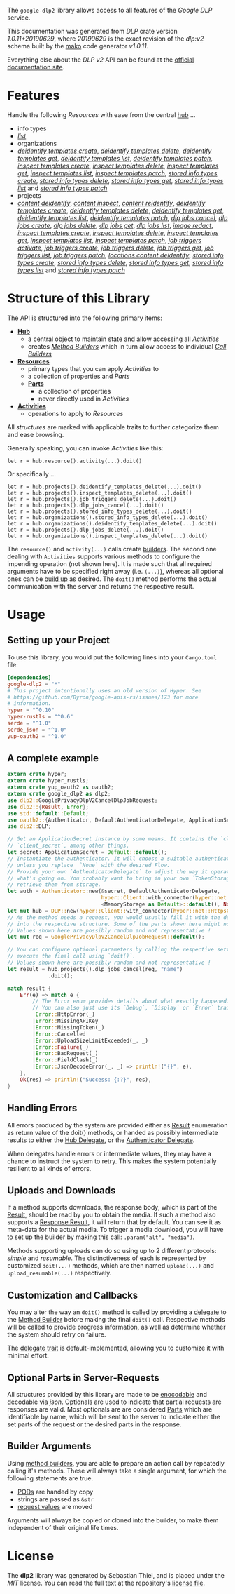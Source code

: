 <!---
DO NOT EDIT !
This file was generated automatically from 'src/mako/api/README.md.mako'
DO NOT EDIT !
-->
The `google-dlp2` library allows access to all features of the *Google DLP* service.

This documentation was generated from *DLP* crate version *1.0.11+20190629*, where *20190629* is the exact revision of the *dlp:v2* schema built by the [mako](http://www.makotemplates.org/) code generator *v1.0.11*.

Everything else about the *DLP* *v2* API can be found at the
[official documentation site](https://cloud.google.com/dlp/docs/).
# Features

Handle the following *Resources* with ease from the central [hub](https://docs.rs/google-dlp2/1.0.11+20190629/google_dlp2/struct.DLP.html) ... 

* info types
 * [*list*](https://docs.rs/google-dlp2/1.0.11+20190629/google_dlp2/struct.InfoTypeListCall.html)
* organizations
 * [*deidentify templates create*](https://docs.rs/google-dlp2/1.0.11+20190629/google_dlp2/struct.OrganizationDeidentifyTemplateCreateCall.html), [*deidentify templates delete*](https://docs.rs/google-dlp2/1.0.11+20190629/google_dlp2/struct.OrganizationDeidentifyTemplateDeleteCall.html), [*deidentify templates get*](https://docs.rs/google-dlp2/1.0.11+20190629/google_dlp2/struct.OrganizationDeidentifyTemplateGetCall.html), [*deidentify templates list*](https://docs.rs/google-dlp2/1.0.11+20190629/google_dlp2/struct.OrganizationDeidentifyTemplateListCall.html), [*deidentify templates patch*](https://docs.rs/google-dlp2/1.0.11+20190629/google_dlp2/struct.OrganizationDeidentifyTemplatePatchCall.html), [*inspect templates create*](https://docs.rs/google-dlp2/1.0.11+20190629/google_dlp2/struct.OrganizationInspectTemplateCreateCall.html), [*inspect templates delete*](https://docs.rs/google-dlp2/1.0.11+20190629/google_dlp2/struct.OrganizationInspectTemplateDeleteCall.html), [*inspect templates get*](https://docs.rs/google-dlp2/1.0.11+20190629/google_dlp2/struct.OrganizationInspectTemplateGetCall.html), [*inspect templates list*](https://docs.rs/google-dlp2/1.0.11+20190629/google_dlp2/struct.OrganizationInspectTemplateListCall.html), [*inspect templates patch*](https://docs.rs/google-dlp2/1.0.11+20190629/google_dlp2/struct.OrganizationInspectTemplatePatchCall.html), [*stored info types create*](https://docs.rs/google-dlp2/1.0.11+20190629/google_dlp2/struct.OrganizationStoredInfoTypeCreateCall.html), [*stored info types delete*](https://docs.rs/google-dlp2/1.0.11+20190629/google_dlp2/struct.OrganizationStoredInfoTypeDeleteCall.html), [*stored info types get*](https://docs.rs/google-dlp2/1.0.11+20190629/google_dlp2/struct.OrganizationStoredInfoTypeGetCall.html), [*stored info types list*](https://docs.rs/google-dlp2/1.0.11+20190629/google_dlp2/struct.OrganizationStoredInfoTypeListCall.html) and [*stored info types patch*](https://docs.rs/google-dlp2/1.0.11+20190629/google_dlp2/struct.OrganizationStoredInfoTypePatchCall.html)
* projects
 * [*content deidentify*](https://docs.rs/google-dlp2/1.0.11+20190629/google_dlp2/struct.ProjectContentDeidentifyCall.html), [*content inspect*](https://docs.rs/google-dlp2/1.0.11+20190629/google_dlp2/struct.ProjectContentInspectCall.html), [*content reidentify*](https://docs.rs/google-dlp2/1.0.11+20190629/google_dlp2/struct.ProjectContentReidentifyCall.html), [*deidentify templates create*](https://docs.rs/google-dlp2/1.0.11+20190629/google_dlp2/struct.ProjectDeidentifyTemplateCreateCall.html), [*deidentify templates delete*](https://docs.rs/google-dlp2/1.0.11+20190629/google_dlp2/struct.ProjectDeidentifyTemplateDeleteCall.html), [*deidentify templates get*](https://docs.rs/google-dlp2/1.0.11+20190629/google_dlp2/struct.ProjectDeidentifyTemplateGetCall.html), [*deidentify templates list*](https://docs.rs/google-dlp2/1.0.11+20190629/google_dlp2/struct.ProjectDeidentifyTemplateListCall.html), [*deidentify templates patch*](https://docs.rs/google-dlp2/1.0.11+20190629/google_dlp2/struct.ProjectDeidentifyTemplatePatchCall.html), [*dlp jobs cancel*](https://docs.rs/google-dlp2/1.0.11+20190629/google_dlp2/struct.ProjectDlpJobCancelCall.html), [*dlp jobs create*](https://docs.rs/google-dlp2/1.0.11+20190629/google_dlp2/struct.ProjectDlpJobCreateCall.html), [*dlp jobs delete*](https://docs.rs/google-dlp2/1.0.11+20190629/google_dlp2/struct.ProjectDlpJobDeleteCall.html), [*dlp jobs get*](https://docs.rs/google-dlp2/1.0.11+20190629/google_dlp2/struct.ProjectDlpJobGetCall.html), [*dlp jobs list*](https://docs.rs/google-dlp2/1.0.11+20190629/google_dlp2/struct.ProjectDlpJobListCall.html), [*image redact*](https://docs.rs/google-dlp2/1.0.11+20190629/google_dlp2/struct.ProjectImageRedactCall.html), [*inspect templates create*](https://docs.rs/google-dlp2/1.0.11+20190629/google_dlp2/struct.ProjectInspectTemplateCreateCall.html), [*inspect templates delete*](https://docs.rs/google-dlp2/1.0.11+20190629/google_dlp2/struct.ProjectInspectTemplateDeleteCall.html), [*inspect templates get*](https://docs.rs/google-dlp2/1.0.11+20190629/google_dlp2/struct.ProjectInspectTemplateGetCall.html), [*inspect templates list*](https://docs.rs/google-dlp2/1.0.11+20190629/google_dlp2/struct.ProjectInspectTemplateListCall.html), [*inspect templates patch*](https://docs.rs/google-dlp2/1.0.11+20190629/google_dlp2/struct.ProjectInspectTemplatePatchCall.html), [*job triggers activate*](https://docs.rs/google-dlp2/1.0.11+20190629/google_dlp2/struct.ProjectJobTriggerActivateCall.html), [*job triggers create*](https://docs.rs/google-dlp2/1.0.11+20190629/google_dlp2/struct.ProjectJobTriggerCreateCall.html), [*job triggers delete*](https://docs.rs/google-dlp2/1.0.11+20190629/google_dlp2/struct.ProjectJobTriggerDeleteCall.html), [*job triggers get*](https://docs.rs/google-dlp2/1.0.11+20190629/google_dlp2/struct.ProjectJobTriggerGetCall.html), [*job triggers list*](https://docs.rs/google-dlp2/1.0.11+20190629/google_dlp2/struct.ProjectJobTriggerListCall.html), [*job triggers patch*](https://docs.rs/google-dlp2/1.0.11+20190629/google_dlp2/struct.ProjectJobTriggerPatchCall.html), [*locations content deidentify*](https://docs.rs/google-dlp2/1.0.11+20190629/google_dlp2/struct.ProjectLocationContentDeidentifyCall.html), [*stored info types create*](https://docs.rs/google-dlp2/1.0.11+20190629/google_dlp2/struct.ProjectStoredInfoTypeCreateCall.html), [*stored info types delete*](https://docs.rs/google-dlp2/1.0.11+20190629/google_dlp2/struct.ProjectStoredInfoTypeDeleteCall.html), [*stored info types get*](https://docs.rs/google-dlp2/1.0.11+20190629/google_dlp2/struct.ProjectStoredInfoTypeGetCall.html), [*stored info types list*](https://docs.rs/google-dlp2/1.0.11+20190629/google_dlp2/struct.ProjectStoredInfoTypeListCall.html) and [*stored info types patch*](https://docs.rs/google-dlp2/1.0.11+20190629/google_dlp2/struct.ProjectStoredInfoTypePatchCall.html)




# Structure of this Library

The API is structured into the following primary items:

* **[Hub](https://docs.rs/google-dlp2/1.0.11+20190629/google_dlp2/struct.DLP.html)**
    * a central object to maintain state and allow accessing all *Activities*
    * creates [*Method Builders*](https://docs.rs/google-dlp2/1.0.11+20190629/google_dlp2/trait.MethodsBuilder.html) which in turn
      allow access to individual [*Call Builders*](https://docs.rs/google-dlp2/1.0.11+20190629/google_dlp2/trait.CallBuilder.html)
* **[Resources](https://docs.rs/google-dlp2/1.0.11+20190629/google_dlp2/trait.Resource.html)**
    * primary types that you can apply *Activities* to
    * a collection of properties and *Parts*
    * **[Parts](https://docs.rs/google-dlp2/1.0.11+20190629/google_dlp2/trait.Part.html)**
        * a collection of properties
        * never directly used in *Activities*
* **[Activities](https://docs.rs/google-dlp2/1.0.11+20190629/google_dlp2/trait.CallBuilder.html)**
    * operations to apply to *Resources*

All *structures* are marked with applicable traits to further categorize them and ease browsing.

Generally speaking, you can invoke *Activities* like this:

```Rust,ignore
let r = hub.resource().activity(...).doit()
```

Or specifically ...

```ignore
let r = hub.projects().deidentify_templates_delete(...).doit()
let r = hub.projects().inspect_templates_delete(...).doit()
let r = hub.projects().job_triggers_delete(...).doit()
let r = hub.projects().dlp_jobs_cancel(...).doit()
let r = hub.projects().stored_info_types_delete(...).doit()
let r = hub.organizations().stored_info_types_delete(...).doit()
let r = hub.organizations().deidentify_templates_delete(...).doit()
let r = hub.projects().dlp_jobs_delete(...).doit()
let r = hub.organizations().inspect_templates_delete(...).doit()
```

The `resource()` and `activity(...)` calls create [builders][builder-pattern]. The second one dealing with `Activities` 
supports various methods to configure the impending operation (not shown here). It is made such that all required arguments have to be 
specified right away (i.e. `(...)`), whereas all optional ones can be [build up][builder-pattern] as desired.
The `doit()` method performs the actual communication with the server and returns the respective result.

# Usage

## Setting up your Project

To use this library, you would put the following lines into your `Cargo.toml` file:

```toml
[dependencies]
google-dlp2 = "*"
# This project intentionally uses an old version of Hyper. See
# https://github.com/Byron/google-apis-rs/issues/173 for more
# information.
hyper = "^0.10"
hyper-rustls = "^0.6"
serde = "^1.0"
serde_json = "^1.0"
yup-oauth2 = "^1.0"
```

## A complete example

```Rust
extern crate hyper;
extern crate hyper_rustls;
extern crate yup_oauth2 as oauth2;
extern crate google_dlp2 as dlp2;
use dlp2::GooglePrivacyDlpV2CancelDlpJobRequest;
use dlp2::{Result, Error};
use std::default::Default;
use oauth2::{Authenticator, DefaultAuthenticatorDelegate, ApplicationSecret, MemoryStorage};
use dlp2::DLP;

// Get an ApplicationSecret instance by some means. It contains the `client_id` and 
// `client_secret`, among other things.
let secret: ApplicationSecret = Default::default();
// Instantiate the authenticator. It will choose a suitable authentication flow for you, 
// unless you replace  `None` with the desired Flow.
// Provide your own `AuthenticatorDelegate` to adjust the way it operates and get feedback about 
// what's going on. You probably want to bring in your own `TokenStorage` to persist tokens and
// retrieve them from storage.
let auth = Authenticator::new(&secret, DefaultAuthenticatorDelegate,
                              hyper::Client::with_connector(hyper::net::HttpsConnector::new(hyper_rustls::TlsClient::new())),
                              <MemoryStorage as Default>::default(), None);
let mut hub = DLP::new(hyper::Client::with_connector(hyper::net::HttpsConnector::new(hyper_rustls::TlsClient::new())), auth);
// As the method needs a request, you would usually fill it with the desired information
// into the respective structure. Some of the parts shown here might not be applicable !
// Values shown here are possibly random and not representative !
let mut req = GooglePrivacyDlpV2CancelDlpJobRequest::default();

// You can configure optional parameters by calling the respective setters at will, and
// execute the final call using `doit()`.
// Values shown here are possibly random and not representative !
let result = hub.projects().dlp_jobs_cancel(req, "name")
             .doit();

match result {
    Err(e) => match e {
        // The Error enum provides details about what exactly happened.
        // You can also just use its `Debug`, `Display` or `Error` traits
         Error::HttpError(_)
        |Error::MissingAPIKey
        |Error::MissingToken(_)
        |Error::Cancelled
        |Error::UploadSizeLimitExceeded(_, _)
        |Error::Failure(_)
        |Error::BadRequest(_)
        |Error::FieldClash(_)
        |Error::JsonDecodeError(_, _) => println!("{}", e),
    },
    Ok(res) => println!("Success: {:?}", res),
}

```
## Handling Errors

All errors produced by the system are provided either as [Result](https://docs.rs/google-dlp2/1.0.11+20190629/google_dlp2/enum.Result.html) enumeration as return value of 
the doit() methods, or handed as possibly intermediate results to either the 
[Hub Delegate](https://docs.rs/google-dlp2/1.0.11+20190629/google_dlp2/trait.Delegate.html), or the [Authenticator Delegate](https://docs.rs/yup-oauth2/*/yup_oauth2/trait.AuthenticatorDelegate.html).

When delegates handle errors or intermediate values, they may have a chance to instruct the system to retry. This 
makes the system potentially resilient to all kinds of errors.

## Uploads and Downloads
If a method supports downloads, the response body, which is part of the [Result](https://docs.rs/google-dlp2/1.0.11+20190629/google_dlp2/enum.Result.html), should be
read by you to obtain the media.
If such a method also supports a [Response Result](https://docs.rs/google-dlp2/1.0.11+20190629/google_dlp2/trait.ResponseResult.html), it will return that by default.
You can see it as meta-data for the actual media. To trigger a media download, you will have to set up the builder by making
this call: `.param("alt", "media")`.

Methods supporting uploads can do so using up to 2 different protocols: 
*simple* and *resumable*. The distinctiveness of each is represented by customized 
`doit(...)` methods, which are then named `upload(...)` and `upload_resumable(...)` respectively.

## Customization and Callbacks

You may alter the way an `doit()` method is called by providing a [delegate](https://docs.rs/google-dlp2/1.0.11+20190629/google_dlp2/trait.Delegate.html) to the 
[Method Builder](https://docs.rs/google-dlp2/1.0.11+20190629/google_dlp2/trait.CallBuilder.html) before making the final `doit()` call. 
Respective methods will be called to provide progress information, as well as determine whether the system should 
retry on failure.

The [delegate trait](https://docs.rs/google-dlp2/1.0.11+20190629/google_dlp2/trait.Delegate.html) is default-implemented, allowing you to customize it with minimal effort.

## Optional Parts in Server-Requests

All structures provided by this library are made to be [enocodable](https://docs.rs/google-dlp2/1.0.11+20190629/google_dlp2/trait.RequestValue.html) and 
[decodable](https://docs.rs/google-dlp2/1.0.11+20190629/google_dlp2/trait.ResponseResult.html) via *json*. Optionals are used to indicate that partial requests are responses 
are valid.
Most optionals are are considered [Parts](https://docs.rs/google-dlp2/1.0.11+20190629/google_dlp2/trait.Part.html) which are identifiable by name, which will be sent to 
the server to indicate either the set parts of the request or the desired parts in the response.

## Builder Arguments

Using [method builders](https://docs.rs/google-dlp2/1.0.11+20190629/google_dlp2/trait.CallBuilder.html), you are able to prepare an action call by repeatedly calling it's methods.
These will always take a single argument, for which the following statements are true.

* [PODs][wiki-pod] are handed by copy
* strings are passed as `&str`
* [request values](https://docs.rs/google-dlp2/1.0.11+20190629/google_dlp2/trait.RequestValue.html) are moved

Arguments will always be copied or cloned into the builder, to make them independent of their original life times.

[wiki-pod]: http://en.wikipedia.org/wiki/Plain_old_data_structure
[builder-pattern]: http://en.wikipedia.org/wiki/Builder_pattern
[google-go-api]: https://github.com/google/google-api-go-client

# License
The **dlp2** library was generated by Sebastian Thiel, and is placed 
under the *MIT* license.
You can read the full text at the repository's [license file][repo-license].

[repo-license]: https://github.com/Byron/google-apis-rsblob/master/LICENSE.md
